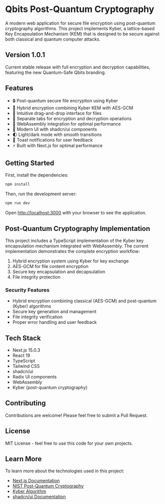 # Qbits Post-Quantum Cryptography

A modern web application for secure file encryption using post-quantum cryptography algorithms. This project implements Kyber, a lattice-based Key Encapsulation Mechanism (KEM) that is designed to be secure against both classical and quantum computer attacks.

## Version 1.0.1

Current stable release with full encryption and decryption capabilities, featuring the new Quantum-Safe Qbits branding.

## Features

- 🔒 Post-quantum secure file encryption using Kyber
- 🔑 Hybrid encryption combining Kyber KEM with AES-GCM
- 📁 Intuitive drag-and-drop interface for files
- 🎯 Separate tabs for encryption and decryption operations
- 🔄 WebAssembly integration for optimal performance
- 🎨 Modern UI with shadcn/ui components
- 🌓 Light/dark mode with smooth transitions
- 🔔 Toast notifications for user feedback
- ⚡ Built with Next.js for optimal performance

## Getting Started

First, install the dependencies:

```bash
npm install
```

Then, run the development server:

```bash
npm run dev
```

Open [http://localhost:3000](http://localhost:3000) with your browser to see the application.

## Post-Quantum Cryptography Implementation

This project includes a TypeScript implementation of the Kyber key encapsulation mechanism integrated with WebAssembly. The current implementation demonstrates the complete encryption workflow:

1. Hybrid encryption system using Kyber for key exchange
2. AES-GCM for file content encryption
3. Secure key encapsulation and decapsulation
4. File integrity protection

### Security Features

- Hybrid encryption combining classical (AES-GCM) and post-quantum (Kyber) algorithms
- Secure key generation and management
- File integrity verification
- Proper error handling and user feedback

## Tech Stack

- Next.js 15.0.3
- React 19
- TypeScript
- Tailwind CSS
- shadcn/ui
- Radix UI components
- WebAssembly
- Kyber (post-quantum cryptography)

## Contributing

Contributions are welcome! Please feel free to submit a Pull Request.

## License

MIT License - feel free to use this code for your own projects.

## Learn More

To learn more about the technologies used in this project:

- [Next.js Documentation](https://nextjs.org/docs)
- [NIST Post-Quantum Cryptography](https://csrc.nist.gov/projects/post-quantum-cryptography)
- [Kyber Algorithm](https://pq-crystals.org/kyber/)
- [shadcn/ui Documentation](https://ui.shadcn.com)
